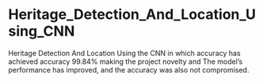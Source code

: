 # Heritage_Detection_And_Location_Using_CNN
Heritage Detection And Location Using the CNN in which accuracy has achieved accuracy 99.84% making the project novelty and The model’s performance has improved, and the accuracy was also not compromised. 
